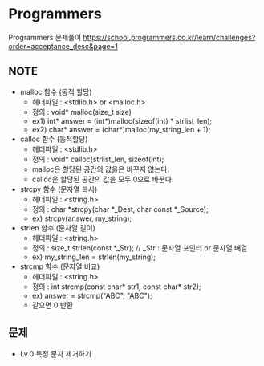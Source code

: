# Programmers
Programmers 문제풀이
https://school.programmers.co.kr/learn/challenges?order=acceptance_desc&page=1

## NOTE
- malloc 함수 (동적 할당)
    - 헤더파일 : <stdlib.h> or <malloc.h>
    - 정의 : void* malloc(size_t size)
    - ex1) int* answer = (int*)malloc(sizeof(int) * strlist_len);
    - ex2) char* answer = (char*)malloc(my_string_len + 1);
- calloc 함수 (동적할당)
    - 헤더파일 : <stdlib.h>
    - 정의 : void* calloc(strlist_len, sizeof(int);
    - malloc은 할당된 공간의 값을은 바꾸지 않는다.
    - calloc은 할당된 공간의 값을 모두 0으로 바꾼다.
- strcpy 함수 (문자열 복사)
    - 헤더파일 : <string.h>
    - 정의 : char *strcpy(char *_Dest, char const *_Source);
    - ex) strcpy(answer, my_string);
- strlen 함수 (문자열 길이)
    - 헤더파일 : <string.h>
    - 정의 : size_t strlen(const *_Str);       // _Str : 문자열 포인터 or 문자열 배열
    - ex) my_string_len = strlen(my_string);
- strcmp 함수 (문자열 비교) 
    - 헤더파일 : <string.h>
    - 정의 : int strcmp(const char* str1, const char* str2);
    - ex) answer = strcmp("ABC", "ABC");
    - 같으면 0 반환


## 문제
- Lv.0 특정 문자 제거하기
